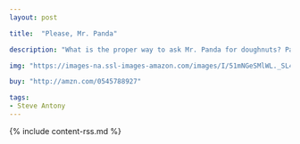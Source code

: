 ```yaml
---
layout: post

title:  "Please, Mr. Panda"

description: "What is the proper way to ask Mr. Panda for doughnuts? Patiently and politely, Mr. Panda asks the animals he comes across if they would like a doughnut. A penguin, a skunk, and a whale all say yes, but they do not remember to say “please” and “thank you.” Is anyone worthy of Mr. Panda’s doughnuts?"

img: "https://images-na.ssl-images-amazon.com/images/I/51mNGeSMlWL._SL480_.jpg"

buy: "http://amzn.com/0545788927"

tags:
- Steve Antony
---
```


{% include content-rss.md %}